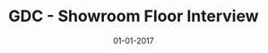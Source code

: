 ---
draft: true
title: "GDC - Showroom Floor Interview"
date: 01-01-2017
type: main
external_url: ""
image: assets/credits/...
---